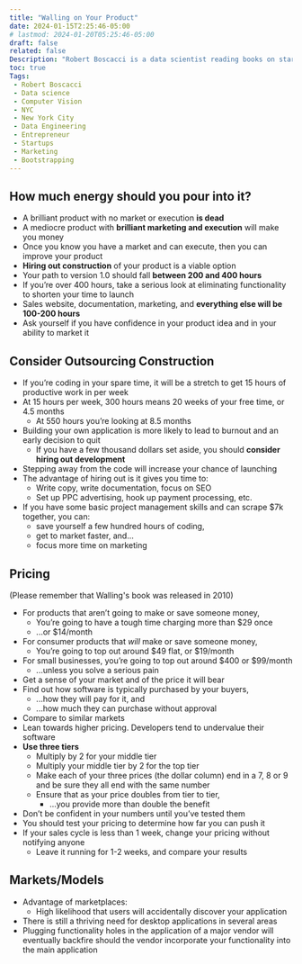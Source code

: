 ```yaml
---
title: "Walling on Your Product"
date: 2024-01-15T2:25:46-05:00
# lastmod: 2024-01-20T05:25:46-05:00
draft: false
related: false
Description: "Robert Boscacci is a data scientist reading books on startups and micro-saas" # Keep to 150-160 chars
toc: true
Tags:
 - Robert Boscacci
 - Data science
 - Computer Vision
 - NYC
 - New York City
 - Data Engineering
 - Entrepreneur
 - Startups
 - Marketing
 - Bootstrapping
---
```


## How much energy should you pour into it?

* A brilliant product with no market or execution __is dead__
* A mediocre product with __brilliant marketing and execution__ will make you money
* Once you know you have a market and can execute, then you can improve your product
* __Hiring out construction__ of your product is a viable option
* Your path to version 1.0 should fall __between 200 and 400 hours__
* If you’re over 400 hours, take a serious look at eliminating functionality to shorten your time to launch
* Sales website, documentation, marketing, and __everything else will be 100-200 hours__
* Ask yourself if you have confidence in your product idea and in your ability to market it

## Consider Outsourcing Construction

* If you’re coding in your spare time, it will be a stretch to get 15 hours of productive work in per week
* At 15 hours per week, 300 hours means 20 weeks of your free time, or 4.5 months
  * At 550 hours you’re looking at 8.5 months
* Building your own application is more likely to lead to burnout and an early decision to quit
  * If you have a few thousand dollars set aside, you should __consider hiring out development__
* Stepping away from the code will increase your chance of launching
* The advantage of hiring out is it gives you time to:
  * Write copy, write documentation, focus on SEO
  * Set up PPC advertising, hook up payment processing, etc.
* If you have some basic project management skills and can scrape $7k together, you can:
  * save yourself a few hundred hours of coding,
  * get to market faster, and...
  * focus more time on marketing

## Pricing

(Please remember that Walling's book was released in 2010)

* For products that aren’t going to make or save someone money,
  * You’re going to have a tough time charging more than $29 once
  * ...or $14/month
* For consumer products that _will_ make or save someone money,
  * You’re going to top out around $49 flat, or $19/month
* For small businesses, you’re going to top out around $400 or $99/month
  * ...unless you solve a serious pain
* Get a sense of your market and of the price it will bear
* Find out how software is typically purchased by your buyers,
  * ...how they will pay for it, and
  * ...how much they can purchase without approval
* Compare to similar markets
* Lean towards higher pricing. Developers tend to undervalue their software
* __Use three tiers__
  * Multiply by 2 for your middle tier
  * Multiply your middle tier by 2 for the top tier
  * Make each of your three prices (the dollar column) end in a 7, 8 or 9 and be sure they all end with the same number
  * Ensure that as your price doubles from tier to tier,
    * ...you provide more than double the benefit
* Don’t be confident in your numbers until you’ve tested them
* You should test your pricing to determine how far you can push it
* If your sales cycle is less than 1 week, change your pricing without notifying anyone
  * Leave it running for 1-2 weeks, and compare your results

## Markets/Models

* Advantage of marketplaces:
  * High likelihood that users will accidentally discover your application
* There is still a thriving need for desktop applications in several areas
* Plugging functionality holes in the application of a major vendor will eventually backfire should the vendor incorporate your functionality into the main application
